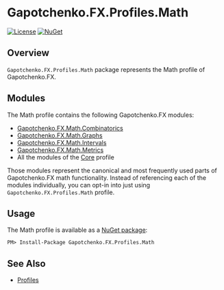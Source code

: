 ﻿# Gapotchenko.FX.Profiles.Math

[![License](https://img.shields.io/badge/license-MIT-green.svg)](../../../LICENSE)
[![NuGet](https://img.shields.io/nuget/v/Gapotchenko.FX.Profiles.Math.svg)](https://www.nuget.org/packages/Gapotchenko.FX.Profiles.Math)

## Overview

`Gapotchenko.FX.Profiles.Math` package represents the Math profile of Gapotchenko.FX.

## Modules

The Math profile contains the following Gapotchenko.FX modules:

- [Gapotchenko.FX.Math.Combinatorics](../../Modules/Catalog/Math/Gapotchenko.FX.Math.Combinatorics#readme)
- [Gapotchenko.FX.Math.Graphs](../../Modules/Catalog/Math/Gapotchenko.FX.Math.Graphs#readme)
- [Gapotchenko.FX.Math.Intervals](../../Modules/Catalog/Math/Gapotchenko.FX.Math.Intervals#readme)
- [Gapotchenko.FX.Math.Metrics](../../Modules/Catalog/Math/Gapotchenko.FX.Math.Metrics#readme)
- All the modules of the [Core](../Gapotchenko.FX.Profiles.Core#modules) profile

Those modules represent the canonical and most frequently used parts of Gapotchenko.FX math functionality.
Instead of referencing each of the modules individually, you can opt-in into just using `Gapotchenko.FX.Profiles.Math` profile.

## Usage

The Math profile is available as a [NuGet package](https://nuget.org/packages/Gapotchenko.FX.Profiles.Math):

```
PM> Install-Package Gapotchenko.FX.Profiles.Math
```

## See Also

- [Profiles](..#readme)
